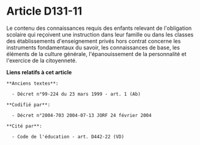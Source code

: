 # Article D131-11

Le contenu des connaissances requis des enfants relevant de l'obligation scolaire qui reçoivent une instruction dans leur
famille ou dans les classes des établissements d'enseignement privés hors contrat concerne les instruments fondamentaux du
savoir, les connaissances de base, les éléments de la culture générale, l'épanouissement de la personnalité et l'exercice de
la citoyenneté.

**Liens relatifs à cet article**

	**Anciens textes**:

	  - Décret n°99-224 du 23 mars 1999 - art. 1 (Ab)

	**Codifié par**:

	  - Décret n°2004-703 2004-07-13 JORF 24 février 2004

	**Cité par**:

	  - Code de l'éducation - art. D442-22 (VD)
